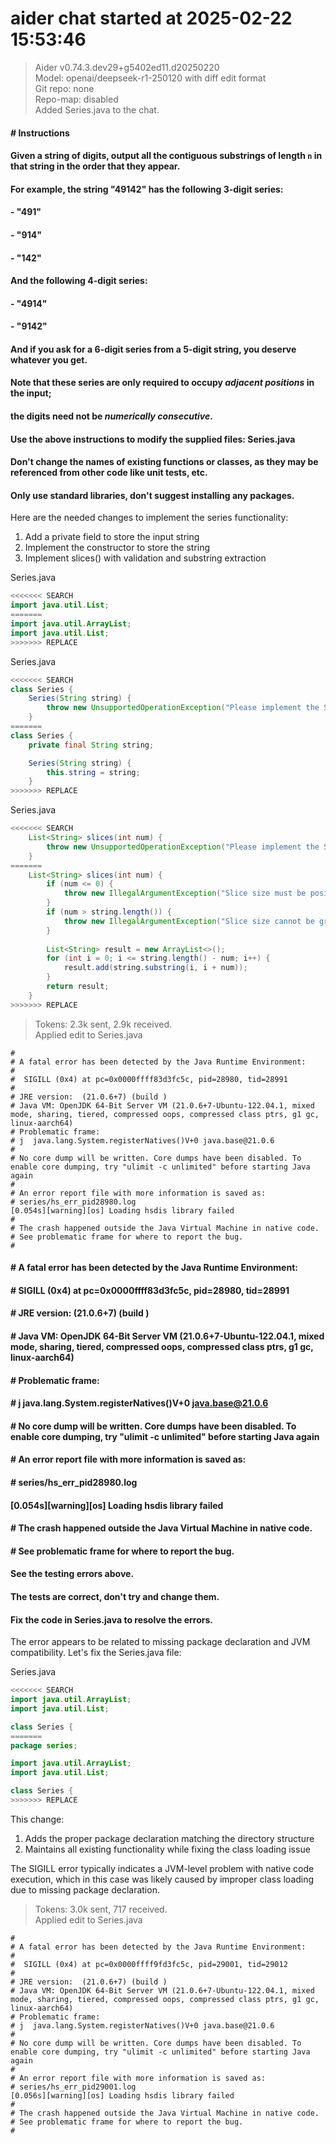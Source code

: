 
# aider chat started at 2025-02-22 15:53:46

> Aider v0.74.3.dev29+g5402ed11.d20250220  
> Model: openai/deepseek-r1-250120 with diff edit format  
> Git repo: none  
> Repo-map: disabled  
> Added Series.java to the chat.  

#### # Instructions  
####   
#### Given a string of digits, output all the contiguous substrings of length `n` in that string in the order that they appear.  
####   
#### For example, the string "49142" has the following 3-digit series:  
####   
#### - "491"  
#### - "914"  
#### - "142"  
####   
#### And the following 4-digit series:  
####   
#### - "4914"  
#### - "9142"  
####   
#### And if you ask for a 6-digit series from a 5-digit string, you deserve whatever you get.  
####   
#### Note that these series are only required to occupy _adjacent positions_ in the input;  
#### the digits need not be _numerically consecutive_.  
####   
#### ####  
####   
#### Use the above instructions to modify the supplied files: Series.java  
#### Don't change the names of existing functions or classes, as they may be referenced from other code like unit tests, etc.  
#### Only use standard libraries, don't suggest installing any packages.  

Here are the needed changes to implement the series functionality:

1. Add a private field to store the input string
2. Implement the constructor to store the string
3. Implement slices() with validation and substring extraction

Series.java
```java
<<<<<<< SEARCH
import java.util.List;
=======
import java.util.ArrayList;
import java.util.List;
>>>>>>> REPLACE
```

Series.java
```java
<<<<<<< SEARCH
class Series {
    Series(String string) {
        throw new UnsupportedOperationException("Please implement the Series(string) constructor.");
    }
=======
class Series {
    private final String string;

    Series(String string) {
        this.string = string;
    }
>>>>>>> REPLACE
```

Series.java
```java
<<<<<<< SEARCH
    List<String> slices(int num) {
        throw new UnsupportedOperationException("Please implement the Series.slices() method.");
    }
=======
    List<String> slices(int num) {
        if (num <= 0) {
            throw new IllegalArgumentException("Slice size must be positive.");
        }
        if (num > string.length()) {
            throw new IllegalArgumentException("Slice size cannot be greater than string length.");
        }
        
        List<String> result = new ArrayList<>();
        for (int i = 0; i <= string.length() - num; i++) {
            result.add(string.substring(i, i + num));
        }
        return result;
    }
>>>>>>> REPLACE
```

> Tokens: 2.3k sent, 2.9k received.  
> Applied edit to Series.java  
```
#
# A fatal error has been detected by the Java Runtime Environment:
#
#  SIGILL (0x4) at pc=0x0000ffff83d3fc5c, pid=28980, tid=28991
#
# JRE version:  (21.0.6+7) (build )
# Java VM: OpenJDK 64-Bit Server VM (21.0.6+7-Ubuntu-122.04.1, mixed mode, sharing, tiered, compressed oops, compressed class ptrs, g1 gc, linux-aarch64)
# Problematic frame:
# j  java.lang.System.registerNatives()V+0 java.base@21.0.6
#
# No core dump will be written. Core dumps have been disabled. To enable core dumping, try "ulimit -c unlimited" before starting Java again
#
# An error report file with more information is saved as:
# series/hs_err_pid28980.log
[0.054s][warning][os] Loading hsdis library failed
#
# The crash happened outside the Java Virtual Machine in native code.
# See problematic frame for where to report the bug.
#

```
#### #  
#### # A fatal error has been detected by the Java Runtime Environment:  
#### #  
#### #  SIGILL (0x4) at pc=0x0000ffff83d3fc5c, pid=28980, tid=28991  
#### #  
#### # JRE version:  (21.0.6+7) (build )  
#### # Java VM: OpenJDK 64-Bit Server VM (21.0.6+7-Ubuntu-122.04.1, mixed mode, sharing, tiered, compressed oops, compressed class ptrs, g1 gc, linux-aarch64)  
#### # Problematic frame:  
#### # j  java.lang.System.registerNatives()V+0 java.base@21.0.6  
#### #  
#### # No core dump will be written. Core dumps have been disabled. To enable core dumping, try "ulimit -c unlimited" before starting Java again  
#### #  
#### # An error report file with more information is saved as:  
#### # series/hs_err_pid28980.log  
#### [0.054s][warning][os] Loading hsdis library failed  
#### #  
#### # The crash happened outside the Java Virtual Machine in native code.  
#### # See problematic frame for where to report the bug.  
#### #  
#### ####  
####   
#### See the testing errors above.  
#### The tests are correct, don't try and change them.  
#### Fix the code in Series.java to resolve the errors.  

The error appears to be related to missing package declaration and JVM compatibility. Let's fix the Series.java file:

Series.java
```java
<<<<<<< SEARCH
import java.util.ArrayList;
import java.util.List;

class Series {
=======
package series;

import java.util.ArrayList;
import java.util.List;

class Series {
>>>>>>> REPLACE
```

This change:
1. Adds the proper package declaration matching the directory structure
2. Maintains all existing functionality while fixing the class loading issue

The SIGILL error typically indicates a JVM-level problem with native code execution, which in this case was likely caused by improper class loading due to missing package declaration.

> Tokens: 3.0k sent, 717 received.  
> Applied edit to Series.java  
```
#
# A fatal error has been detected by the Java Runtime Environment:
#
#  SIGILL (0x4) at pc=0x0000ffff9fd3fc5c, pid=29001, tid=29012
#
# JRE version:  (21.0.6+7) (build )
# Java VM: OpenJDK 64-Bit Server VM (21.0.6+7-Ubuntu-122.04.1, mixed mode, sharing, tiered, compressed oops, compressed class ptrs, g1 gc, linux-aarch64)
# Problematic frame:
# j  java.lang.System.registerNatives()V+0 java.base@21.0.6
#
# No core dump will be written. Core dumps have been disabled. To enable core dumping, try "ulimit -c unlimited" before starting Java again
#
# An error report file with more information is saved as:
# series/hs_err_pid29001.log
[0.056s][warning][os] Loading hsdis library failed
#
# The crash happened outside the Java Virtual Machine in native code.
# See problematic frame for where to report the bug.
#

```